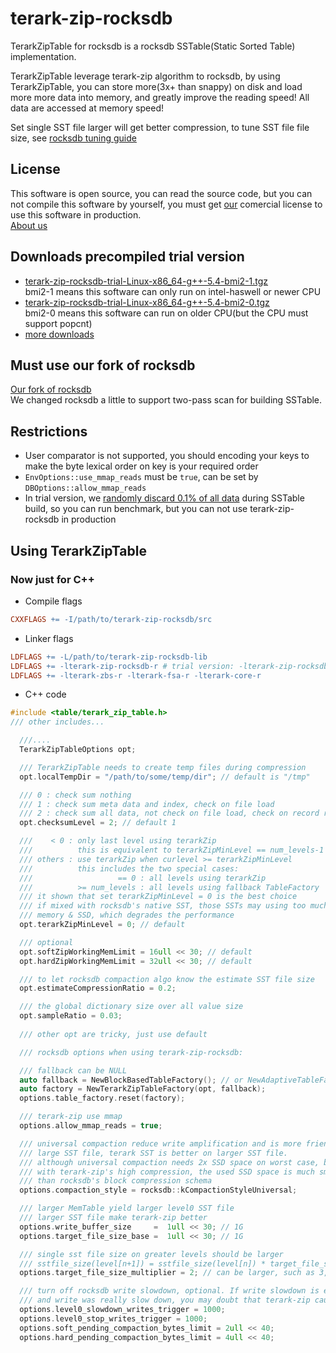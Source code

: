 # terark-zip-rocksdb
TerarkZipTable for rocksdb is a rocksdb SSTable(Static Sorted Table) implementation.

TerarkZipTable leverage terark-zip algorithm to rocksdb, by using TerarkZipTable,
you can store more(3x+ than snappy) on disk and load more more data into memory,
and greatly improve the reading speed! All data are accessed at memory speed!

Set single SST file larger will get better compression, to tune SST file file size,
see [rocksdb tuning guide](https://github.com/facebook/rocksdb/wiki/RocksDB-Tuning-Guide)

## License
This software is open source, you can read the source code,
but you can not compile this software by yourself,
you must get [our](http://terark.com) comercial license to use this software in production.
<BR>[About us](http://terark.com)

## Downloads precompiled trial version
- [terark-zip-rocksdb-trial-Linux-x86\_64-g++-5.4-bmi2-1.tgz](http://nark.cc/download/terark-zip-rocksdb-trial-Linux-x86_64-g++-5.4-bmi2-1.tgz)
  <BR>bmi2-1 means this software can only run on intel-haswell or newer CPU
- [terark-zip-rocksdb-trial-Linux-x86\_64-g++-5.4-bmi2-0.tgz](http://nark.cc/download/terark-zip-rocksdb-trial-Linux-x86_64-g++-5.4-bmi2-0.tgz)
  <BR>bmi2-0 means this software can run on older CPU(but the CPU must support popcnt)
- [more downloads](http://nark.cc/download)

## Must use our fork of rocksdb
[Our fork of rocksdb](https://github.com/rockeet/rocksdb)
<BR>We changed rocksdb a little to support two-pass scan for building SSTable.

## Restrictions

- User comparator is not supported, you should encoding your keys to make the
  byte lexical order on key is your required order
- `EnvOptions::use_mmap_reads` must be `true`, can be set by `DBOptions::allow_mmap_reads`
- In trial version, we [randomly discard 0.1% of all data](https://github.com/Terark/terark-zip-rocksdb/blob/master/src/table/terark_zip_table.cc#L1002) during SSTable build, so you
  can run benchmark, but you can not use terark-zip-rocksdb in production

## Using TerarkZipTable

### Now just for C++

- Compile flags
```makefile
CXXFLAGS += -I/path/to/terark-zip-rocksdb/src
```
- Linker flags
```makefile
LDFLAGS += -L/path/to/terark-zip-rocksdb-lib
LDFLAGS += -lterark-zip-rocksdb-r # trial version: -lterark-zip-rocksdb-trial-r
LDFLAGS += -lterark-zbs-r -lterark-fsa-r -lterark-core-r
```

- C++ code

```c++
#include <table/terark_zip_table.h>
/// other includes...

  ///....
  TerarkZipTableOptions opt;

  /// TerarkZipTable needs to create temp files during compression
  opt.localTempDir = "/path/to/some/temp/dir"; // default is "/tmp"

  /// 0 : check sum nothing
  /// 1 : check sum meta data and index, check on file load
  /// 2 : check sum all data, not check on file load, check on record read
  opt.checksumLevel = 2; // default 1

  ///    < 0 : only last level using terarkZip
  ///          this is equivalent to terarkZipMinLevel == num_levels-1
  /// others : use terarkZip when curlevel >= terarkZipMinLevel
  ///          this includes the two special cases:
  ///                   == 0 : all levels using terarkZip
  ///          >= num_levels : all levels using fallback TableFactory
  /// it shown that set terarkZipMinLevel = 0 is the best choice
  /// if mixed with rocksdb's native SST, those SSTs may using too much
  /// memory & SSD, which degrades the performance
  opt.terarkZipMinLevel = 0; // default

  /// optional
  opt.softZipWorkingMemLimit = 16ull << 30; // default
  opt.hardZipWorkingMemLimit = 32ull << 30; // default

  /// to let rocksdb compaction algo know the estimate SST file size
  opt.estimateCompressionRatio = 0.2;

  /// the global dictionary size over all value size
  opt.sampleRatio = 0.03;
 
  /// other opt are tricky, just use default

  /// rocksdb options when using terark-zip-rocksdb:

  /// fallback can be NULL
  auto fallback = NewBlockBasedTableFactory(); // or NewAdaptiveTableFactory();
  auto factory = NewTerarkZipTableFactory(opt, fallback);
  options.table_factory.reset(factory);

  /// terark-zip use mmap
  options.allow_mmap_reads = true;

  /// universal compaction reduce write amplification and is more friendly for
  /// large SST file, terark SST is better on larger SST file.
  /// although universal compaction needs 2x SSD space on worst case, but
  /// with terark-zip's high compression, the used SSD space is much smaller
  /// than rocksdb's block compression schema
  options.compaction_style = rocksdb::kCompactionStyleUniversal;

  /// larger MemTable yield larger level0 SST file
  /// larger SST file make terark-zip better
  options.write_buffer_size     =  1ull << 30; // 1G
  options.target_file_size_base =  1ull << 30; // 1G

  /// single sst file size on greater levels should be larger
  /// sstfile_size(level[n+1]) = sstfile_size(level[n]) * target_file_size_multiplier
  options.target_file_size_multiplier = 2; // can be larger, such as 3,5,10

  /// turn off rocksdb write slowdown, optional. If write slowdown is enabled
  /// and write was really slow down, you may doubt that terark-zip caused it
  options.level0_slowdown_writes_trigger = 1000;
  options.level0_stop_writes_trigger = 1000;
  options.soft_pending_compaction_bytes_limit = 2ull << 40;
  options.hard_pending_compaction_bytes_limit = 4ull << 40;
```

